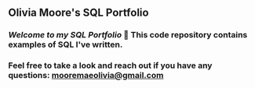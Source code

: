 ## **Olivia Moore's SQL Portfolio** ##
### ***Welcome to my SQL Portfolio*** :floppy_disk: This code repository contains examples of SQL I've written. ###
### Feel free to take a look and reach out if you have any questions: mooremaeolivia@gmail.com ###
